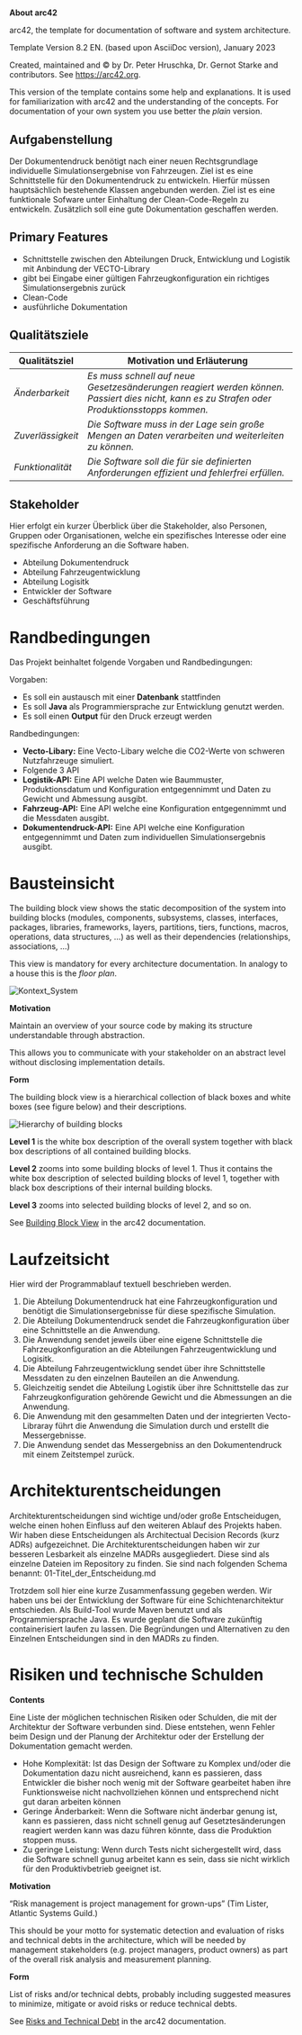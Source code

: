 # 

**About arc42**

arc42, the template for documentation of software and system
architecture.

Template Version 8.2 EN. (based upon AsciiDoc version), January 2023

Created, maintained and © by Dr. Peter Hruschka, Dr. Gernot Starke and
contributors. See <https://arc42.org>.

<div class="note">

This version of the template contains some help and explanations. It is
used for familiarization with arc42 and the understanding of the
concepts. For documentation of your own system you use better the
*plain* version.

</div>

## Aufgabenstellung

Der Dokumentendruck benötigt nach einer neuen Rechtsgrundlage individuelle Simulationsergebnise von Fahrzeugen. Ziel ist es eine Schnittstelle für den Dokumentendruck zu entwickeln. Hierfür müssen hauptsächlich bestehende Klassen angebunden werden. Ziel ist es eine funktionale Sofware unter Einhaltung der Clean-Code-Regeln zu entwickeln. Zusätzlich soll eine gute Dokumentation geschaffen werden.

## Primary Features

- Schnittstelle zwischen den Abteilungen Druck, Entwicklung und Logistik mit Anbindung der VECTO-Library
- gibt bei Eingabe einer gültigen Fahrzeugkonfiguration ein richtiges Simulationsergebnis zurück
- Clean-Code
- ausführliche Dokumentation

## Qualitätsziele

| Qualitätsziel   | Motivation und Erläuterung        |
|-------------|----------------|
| *Änderbarkeit* | *Es muss schnell auf neue Gesetzesänderungen reagiert werden können. Passiert dies nicht, kann es zu Strafen oder Produktionsstopps kommen.* |
| *Zuverlässigkeit* | *Die Software muss in der Lage sein große Mengen an Daten verarbeiten und weiterleiten zu können.* |
| *Funktionalität* | *Die Software soll die  für sie definierten Anforderungen effizient und fehlerfrei erfüllen.* |

## Stakeholder

Hier erfolgt ein kurzer Überblick über die Stakeholder, also Personen, Gruppen oder Organisationen, welche ein spezifisches Interesse oder eine spezifische Anforderung an die Software haben.

* Abteilung Dokumentendruck
* Abteilung Fahrzeugentwicklung
* Abteilung Logisitk
* Entwickler der Software
* Geschäftsführung

# Randbedingungen

Das Projekt beinhaltet folgende Vorgaben und Randbedingungen:

Vorgaben:
- Es soll ein austausch mit einer **Datenbank** stattfinden
- Es soll **Java** als Programmiersprache zur Entwicklung genutzt werden.
- Es soll einen **Output** für den Druck erzeugt werden

Randbedingungen:
- **Vecto-Libary:** Eine Vecto-Libary welche die CO2-Werte von schweren Nutzfahrzeuge simuliert.
- Folgende 3 API
- **Logistik-API:** Eine API welche Daten wie Baummuster, Produktionsdatum und Konfiguration
  entgegennimmt und Daten zu Gewicht und Abmessung ausgibt.
- **Fahrzeug-API:** Eine API welche eine Konfiguration entgegennimmt und die Messdaten ausgibt.
- **Dokumentendruck-API:** Eine API welche eine Konfiguration entgegennimmt und Daten zum individuellen
  Simulationsergebnis ausgibt.
  
# Bausteinsicht

The building block view shows the static decomposition of the system
into building blocks (modules, components, subsystems, classes,
interfaces, packages, libraries, frameworks, layers, partitions, tiers,
functions, macros, operations, data structures, …) as well as their
dependencies (relationships, associations, …)

This view is mandatory for every architecture documentation. In analogy
to a house this is the *floor plan*.

![Kontext_System](https://user-images.githubusercontent.com/114069919/235234220-42776560-b78b-439f-95e0-983502253f26.JPG)

<div class="formalpara-title">

**Motivation**

</div>

Maintain an overview of your source code by making its structure
understandable through abstraction.

This allows you to communicate with your stakeholder on an abstract
level without disclosing implementation details.

<div class="formalpara-title">

**Form**

</div>

The building block view is a hierarchical collection of black boxes and
white boxes (see figure below) and their descriptions.

![Hierarchy of building blocks](images/05_building_blocks-EN.png)

**Level 1** is the white box description of the overall system together
with black box descriptions of all contained building blocks.

**Level 2** zooms into some building blocks of level 1. Thus it contains
the white box description of selected building blocks of level 1,
together with black box descriptions of their internal building blocks.

**Level 3** zooms into selected building blocks of level 2, and so on.

See [Building Block View](https://docs.arc42.org/section-5/) in the
arc42 documentation.

# Laufzeitsicht

Hier wird der Programmablauf textuell beschrieben werden.

1. Die Abteilung Dokumentendruck hat eine Fahrzeugkonfiguration und benötigt die Simulationsergebnisse für diese spezifische Simulation.
2. Die Abteilung Dokumentendruck sendet die Fahrzeugkonfiguration über eine Schnittstelle an die Anwendung.
3. Die Anwendung sendet jeweils über eine eigene Schnittstelle die Fahrzeugkonfiguration an die Abteilungen Fahrzeugentwicklung und Logisitk.
4. Die Abteilung Fahrzeugentwicklung sendet über ihre Schnittstelle Messdaten zu den einzelnen Bauteilen an die Anwendung.
4. Gleichzeitig sendet die Abteilung Logistik über ihre Schnittstelle das zur Fahrzeugkonfiguration gehörende Gewicht und die Abmessungen an die Anwendung.
5. Die Anwendung mit den gesammelten Daten und der integrierten Vecto-Libraray führt die Anwendung die Simulation durch und erstellt die Messergebnisse.
6. Die Anwendung sendet das Messergebniss an den Dokumentendruck mit einem Zeitstempel zurück.

# Architekturentscheidungen

</div>

Architekturentscheidungen sind wichtige und/oder große Entscheidugen, welche einen hohen Einfluss auf den weiteren Ablauf des Projekts haben. Wir haben diese Entscheidungen als Architectual Decision Records (kurz ADRs) aufgezeichnet.
Die Architekturentscheidungen haben wir zur besseren Lesbarkeit als einzelne MADRs ausgegliedert. Diese sind als einzelne Dateien im Repository zu finden. Sie sind nach folgenden Schema benannt: 01-Titel_der_Entscheidung.md

Trotzdem soll hier eine kurze Zusammenfassung gegeben werden. Wir haben uns bei der Entwicklung der Software für eine Schichtenarchitektur entschieden. 
Als Build-Tool wurde Maven benutzt und als Programmiersprache Java. Es wurde geplant die Software zukünftig containerisiert laufen zu lassen. 
Die Begründungen und Alternativen zu den Einzelnen Entscheidungen sind in den MADRs zu finden.

# Risiken und technische Schulden

<div class="formalpara-title">

**Contents**

</div>

Eine Liste der möglichen technischen Risiken oder Schulden, die mit der Architektur der Software verbunden sind. Diese entstehen, wenn Fehler beim Design 
und der Planung der Architektur oder der Erstellung der Dokumentation gemacht werden.

* Hohe Komplexität: Ist das Design der Software zu Komplex und/oder die Dokumentation dazu nicht ausreichend, kann es passieren, dass Entwickler die bisher noch wenig mit der Software gearbeitet haben ihre Funktionsweise nicht nachvollziehen können und entsprechend nicht gut daran arbeiten können
* Geringe Änderbarkeit: Wenn die Software nicht änderbar genung ist, kann es passieren, dass nicht schnell genug auf Gesetztesänderungen reagiert werden kann was dazu führen könnte, dass die Produktion stoppen muss.
* Zu geringe Leistung: Wenn durch Tests nicht sichergestellt wird, dass die Software schnell gunug arbeitet kann es sein, dass sie nicht wirklich für den Produktivbetrieb geeignet ist.

<div class="formalpara-title">

**Motivation**

</div>

“Risk management is project management for grown-ups” (Tim Lister,
Atlantic Systems Guild.)

This should be your motto for systematic detection and evaluation of
risks and technical debts in the architecture, which will be needed by
management stakeholders (e.g. project managers, product owners) as part
of the overall risk analysis and measurement planning.

<div class="formalpara-title">

**Form**

</div>

List of risks and/or technical debts, probably including suggested
measures to minimize, mitigate or avoid risks or reduce technical debts.

See [Risks and Technical Debt](https://docs.arc42.org/section-11/) in
the arc42 documentation.
